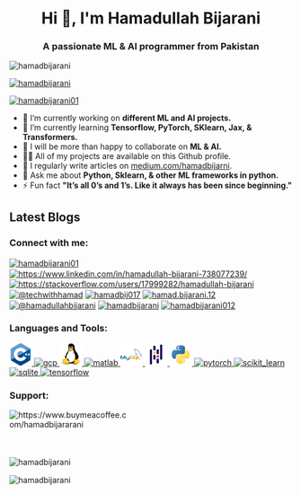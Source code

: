 <h1 align="center">Hi 👋, I'm Hamadullah Bijarani</h1>
<h3 align="center">A passionate ML & AI programmer from Pakistan</h3>

<p align="left"> <img src="https://komarev.com/ghpvc/?username=hamadbijarani&label=Profile%20views&color=0e75b6&style=flat" alt="hamadbijarani" /> </p>

<p align="left"> <a href="https://github.com/ryo-ma/github-profile-trophy"><img src="https://github-profile-trophy.vercel.app/?username=hamadbijarani" alt="hamadbijarani" /></a> </p>

<p align="left"> <a href="https://twitter.com/hamadbijarani01" target="blank"><img src="https://img.shields.io/twitter/follow/hamadbijarani01?logo=twitter&style=for-the-badge" alt="hamadbijarani01" /></a> </p>

- 🔭 I’m currently working on **different ML and AI projects.**
- 🌱 I’m currently learning **Tensorflow, PyTorch, SKlearn, Jax, & Transformers.**
- 👯 I will be more than happy to collaborate on **ML & AI.**
- 👨‍💻 All of my projects are available on this Github profile.
- 📝 I regularly write articles on [medium.com/hamadbijarni](https://www.medium.com/hamadbijarni).
- 💬 Ask me about **Python, Sklearn, & other ML frameworks in python.**
- ⚡ Fun fact **"It’s all 0’s and 1’s. Like it always has been since beginning."**

## Latest Blogs
<!-- BLOG-POST-LIST:START -->
<!-- BLOG-POST-LIST:END -->

<h3 align="left">Connect with me:</h3>
<p align="left">
<a href="https://twitter.com/hamadbijarani01" target="blank"><img align="center" src="https://raw.githubusercontent.com/rahuldkjain/github-profile-readme-generator/master/src/images/icons/Social/twitter.svg" alt="hamadbijarani01" height="30" width="40" /></a>
<a href="https://linkedin.com/in/hamadullah-bijarani-738077239/" target="blank"><img align="center" src="https://raw.githubusercontent.com/rahuldkjain/github-profile-readme-generator/master/src/images/icons/Social/linked-in-alt.svg" alt="https://www.linkedin.com/in/hamadullah-bijarani-738077239/" height="30" width="40" /></a>
<a href="https://stackoverflow.com/users/17999282/hamadullah-bijarani" target="blank"><img align="center" src="https://raw.githubusercontent.com/rahuldkjain/github-profile-readme-generator/master/src/images/icons/Social/stack-overflow.svg" alt="https://stackoverflow.com/users/17999282/hamadullah-bijarani" height="30" width="40" /></a>
<a href="https://www.youtube.com/c/@techwithhamad" target="blank"><img align="center" src="https://raw.githubusercontent.com/rahuldkjain/github-profile-readme-generator/master/src/images/icons/Social/youtube.svg" alt="@techwithhamad" height="30" width="40" /></a>
<a href="https://kaggle.com/hamadbij017" target="blank"><img align="center" src="https://raw.githubusercontent.com/rahuldkjain/github-profile-readme-generator/master/src/images/icons/Social/kaggle.svg" alt="hamadbij017" height="30" width="40" /></a>
<a href="https://fb.com/hamad.bijarani.12" target="blank"><img align="center" src="https://raw.githubusercontent.com/rahuldkjain/github-profile-readme-generator/master/src/images/icons/Social/facebook.svg" alt="hamad.bijarani.12" height="30" width="40" /></a>
<a href="https://medium.com/@hamadullahbijarani" target="blank"><img align="center" src="https://raw.githubusercontent.com/rahuldkjain/github-profile-readme-generator/master/src/images/icons/Social/medium.svg" alt="@hamadullahbijarani" height="30" width="40" /></a>
<a href="https://dev.to/hamadbijarani" target="blank"><img align="center" src="https://raw.githubusercontent.com/rahuldkjain/github-profile-readme-generator/master/src/images/icons/Social/devto.svg" alt="hamadbijarani" height="30" width="40" /></a>
<a href="https://codeforces.com/profile/hamadbijarani012" target="blank"><img align="center" src="https://raw.githubusercontent.com/rahuldkjain/github-profile-readme-generator/master/src/images/icons/Social/codeforces.svg" alt="hamadbijarani012" height="30" width="40" /></a>
</p>

<h3 align="left">Languages and Tools:</h3>
<p align="left"> <a href="https://www.w3schools.com/cpp/" target="_blank" rel="noreferrer"> <img src="https://raw.githubusercontent.com/devicons/devicon/master/icons/cplusplus/cplusplus-original.svg" alt="cplusplus" width="40" height="40"/> </a> <a href="https://cloud.google.com" target="_blank" rel="noreferrer"> <img src="https://www.vectorlogo.zone/logos/google_cloud/google_cloud-icon.svg" alt="gcp" width="40" height="40"/> </a> <a href="https://www.linux.org/" target="_blank" rel="noreferrer"> <img src="https://raw.githubusercontent.com/devicons/devicon/master/icons/linux/linux-original.svg" alt="linux" width="40" height="40"/> </a> <a href="https://www.mathworks.com/" target="_blank" rel="noreferrer"> <img src="https://upload.wikimedia.org/wikipedia/commons/2/21/Matlab_Logo.png" alt="matlab" width="40" height="40"/> </a> <a href="https://www.mysql.com/" target="_blank" rel="noreferrer"> <img src="https://raw.githubusercontent.com/devicons/devicon/master/icons/mysql/mysql-original-wordmark.svg" alt="mysql" width="40" height="40"/> </a> <a href="https://pandas.pydata.org/" target="_blank" rel="noreferrer"> <img src="https://raw.githubusercontent.com/devicons/devicon/2ae2a900d2f041da66e950e4d48052658d850630/icons/pandas/pandas-original.svg" alt="pandas" width="40" height="40"/> </a> <a href="https://www.python.org" target="_blank" rel="noreferrer"> <img src="https://raw.githubusercontent.com/devicons/devicon/master/icons/python/python-original.svg" alt="python" width="40" height="40"/> </a> <a href="https://pytorch.org/" target="_blank" rel="noreferrer"> <img src="https://www.vectorlogo.zone/logos/pytorch/pytorch-icon.svg" alt="pytorch" width="40" height="40"/> </a> <a href="https://scikit-learn.org/" target="_blank" rel="noreferrer"> <img src="https://upload.wikimedia.org/wikipedia/commons/0/05/Scikit_learn_logo_small.svg" alt="scikit_learn" width="40" height="40"/> </a> <a href="https://www.sqlite.org/" target="_blank" rel="noreferrer"> <img src="https://www.vectorlogo.zone/logos/sqlite/sqlite-icon.svg" alt="sqlite" width="40" height="40"/> </a> <a href="https://www.tensorflow.org" target="_blank" rel="noreferrer"> <img src="https://www.vectorlogo.zone/logos/tensorflow/tensorflow-icon.svg" alt="tensorflow" width="40" height="40"/> </a> </p>

<h3 align="left">Support:</h3>
<p><a href="https://www.buymeacoffee.com/hamadbijararani"> <img align="left" src="https://cdn.buymeacoffee.com/buttons/v2/default-yellow.png" height="50" width="210" alt="https://www.buymeacoffee.com/hamadbijararani" /></a></p><br><br><br><br>

<p><img align="center" src="https://github-readme-stats.vercel.app/api?username=hamadbijarani&show_icons=true&locale=en" alt="hamadbijarani" /></p>
<p><img align='center' src="https://github-readme-streak-stats.herokuapp.com/?user=hamadbijarani&" alt="hamadbijarani" /></p>

  
